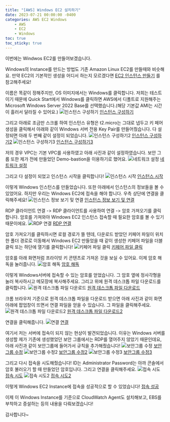 ```yaml
---
title: "[AWS] Windows EC2 설치하기"
date: 2023-07-21 00:00:00 -0400
categories: AWS EC2 Windows 
    - AWS
    - EC2
    - Windows
toc: true
toc_sticky: true
---
```


이번에는 Windwos EC2를 만들어보겠습니다.


Windows의 Instance를 만드는 방법도 기존 Amazon Linux EC2를 만들때와 비슷해요. 
만약 EC2의 기본적인 생성을 어디서 하는지 모르겠다면 [EC2 인스턴스 만들기](https://celestial-creampuff.github.io/aws/vpc/first/) 를 참고해주세요!


이름은 똑같이 정해주지만, OS 이미지에서는 Windows를 클릭합니다.
저희는 테스트이기 때문에 Quick Start에서 Windows를 클릭하면 AWS에서 디폴트로 지원해주는 Microsoft Windows Server 2022 Base를 선택했습니다.(해당 기본값 AMI는 시간이 흘러서 달라질 수 있어요.)
![인스턴스 구성하기](/assets/2023-07-20-Windows_Instance_%EC%A0%91%EC%86%8D/2023-07-20-09-29-42.png)
[인스턴스 구성하기](/assets/2023-07-20-Windows_Instance_%EC%A0%91%EC%86%8D/2023-07-20-09-29-42.png)


그리고 아래로 조금만 스크롤 하여 인스턴스 유형은 t2.micro는 그대로 냅두고
키 페어 생성을 클릭해서 아래와 같이 Windows 서버 전용 Key Pair를 만들어줬습니다.
다 설정되면 아래 두 번째 같이 설정이 되었습니다.
![인스턴스 구성하기2](/assets/2023-07-20-Windows_Instance_%EC%A0%91%EC%86%8D/2023-07-20-09-31-23.png)
[인스턴스 구성하기2](/assets/2023-07-20-Windows_Instance_%EC%A0%91%EC%86%8D/2023-07-20-09-31-23.png)
![인스턴스 구성하기3](/assets/2023-07-20-Windows_Instance_%EC%A0%91%EC%86%8D/2023-07-20-09-31-38.png)
[인스턴스 구성하기3](/assets/2023-07-20-Windows_Instance_%EC%A0%91%EC%86%8D/2023-07-20-09-31-38.png)



저의 경우 VPC는 기본 VPC를 사용하였고 아래 사진과 같이 설정하였습니다.
보안 그룹 또한 제가 전에 만들었던 Demo-bastion을 이용하기로 했어요.
![네트워크 설정](/assets/2023-07-20-Windows_Instance_%EC%A0%91%EC%86%8D/2023-07-20-09-31-48.png)
[네트워크 설정](/assets/2023-07-20-Windows_Instance_%EC%A0%91%EC%86%8D/2023-07-20-09-31-48.png)



그리고 다 설정이 되었고 인스턴스 시작을 클릭합니다!
![인스턴스 시작](/assets/2023-07-20-Windows_Instance_%EC%A0%91%EC%86%8D/2023-07-20-09-32-06.png)
[인스턴스 시작](/assets/2023-07-20-Windows_Instance_%EC%A0%91%EC%86%8D/2023-07-20-09-32-06.png)


이렇게 Windows 인스턴스를 만들었습니다. 또한 아래에서 인스턴스의 정보들을 볼 수 있었어요.
하지만 우리는 Windows EC2에 접속을 해야 합니다.
우측 상단에 연결을 클릭해주세요!
![인스턴스 정보 보기 및 연결](/assets/2023-07-20-Windows_Instance_%EC%A0%91%EC%86%8D/2023-07-20-09-39-33.png)
[인스턴스 정보 보기 및 연결](/assets/2023-07-20-Windows_Instance_%EC%A0%91%EC%86%8D/2023-07-20-09-39-33.png)


RDP 클라이언트 연결 -> RDP 클라이언트를 사용하여 연결 -> 암호 가져오기를 클릭합니다.
암호를 가져와야 Windows EC2 인스턴스 접속할 때 필요한 암호를 볼 수 있기 때문이에요.
![RDP 연결](/assets/2023-07-20-Windows_Instance_%EC%A0%91%EC%86%8D/2023-07-20-09-40-07.png)
[RDP 연결](/assets/2023-07-20-Windows_Instance_%EC%A0%91%EC%86%8D/2023-07-20-09-40-07.png)
  

암호 가져오기를 클릭하시면 로컬 경로가 뜰 텐데, 다운로드 받았던 키페어 파일이 위치한 폴더 경로로 이동해서
Windows EC2 만들었을 때 같이 생성한 키페어 파일을 더블 클릭 또는 하단에 열기를 클릭합니다!
![키페어 파일 클릭](/assets/2023-07-20-Windows_Instance_%EC%A0%91%EC%86%8D/2023-07-20-09-40-29.png)
[키페어 파일 클릭](/assets/2023-07-20-Windows_Instance_%EC%A0%91%EC%86%8D/2023-07-20-09-40-29.png)

암호를 아래 화면처럼 프라이빗 키 콘텐츠로 가져온 것을 보실 수 있어요.
이제 암호 해독을 눌러줍니다.
![암호 해독](/assets/2023-07-20-Windows_Instance_%EC%A0%91%EC%86%8D/2023-07-20-09-40-41.png)
[암호 해독](/assets/2023-07-20-Windows_Instance_%EC%A0%91%EC%86%8D/2023-07-20-09-40-41.png)


이렇게 Windows서버에 접속할 수 있는 암호를 얻었습니다.
그 암호 옆에 정사각형을 눌러 복사하시고 메모장에 복사해주세요.
그리고 위에 원격 데스크톱 파일 다운로드를 클릭합니다.
![원격 데스크톱 파일 다운로드](/assets/2023-07-20-Windows_Instance_%EC%A0%91%EC%86%8D/2023-07-20-09-40-51.png)
[원격 데스크톱 파일 다운로드](/assets/2023-07-20-Windows_Instance_%EC%A0%91%EC%86%8D/2023-07-20-09-40-51.png)


크롬 브라우저 기준으로 원격 데스크톱 파일을 다운로드 받으면 아래 사진과 같이 화면 아래에 팝업창이 뜨면서 연결 파일을 얻을 수 있습니다. 그 파일을 클릭해주세요.
![원격 데스크톱 파일 다운로드2](/assets/2023-07-20-Windows_Instance_%EC%A0%91%EC%86%8D/2023-07-20-09-42-31.png)
[원격 데스크톱 파일 다운로드2](/assets/2023-07-20-Windows_Instance_%EC%A0%91%EC%86%8D/2023-07-20-09-42-31.png)


연결을 클릭해줍니다.
![연결](/assets/2023-07-20-Windows_Instance_%EC%A0%91%EC%86%8D/2023-07-20-09-41-25.png)
[연결](/assets/2023-07-20-Windows_Instance_%EC%A0%91%EC%86%8D/2023-07-20-09-41-25.png)


여기서 저는 서버에 접속이 되지 않는 현상이 발견되었습니다.
이유는 Windows 서버를 생성할 제가 기존에 생성했었던 보안 그룹에서는 RDP를 열어주지 않았기 때문인데요,
아래 사진과 같이 보안그룹에 들어가서 규칙을 추가해줬습니다!
![보안그룹 수정](/assets/2023-07-20-Windows_Instance_%EC%A0%91%EC%86%8D/2023-07-20-09-42-31.png)
[보안그룹 수정](/assets/2023-07-20-Windows_Instance_%EC%A0%91%EC%86%8D/2023-07-20-09-42-31.png)
![보안그룹 수정2](/assets/2023-07-20-Windows_Instance_%EC%A0%91%EC%86%8D/2023-07-20-09-42-42.png)
[보안그룹 수정2](/assets/2023-07-20-Windows_Instance_%EC%A0%91%EC%86%8D/2023-07-20-09-42-42.png)
![보안그룹 수정3](/assets/2023-07-20-Windows_Instance_%EC%A0%91%EC%86%8D/2023-07-20-09-42-16.png)
[보안그룹 수정3](/assets/2023-07-20-Windows_Instance_%EC%A0%91%EC%86%8D/2023-07-20-09-42-16.png)


그리고 다시 접속을 시도해줬습니다!
ID는 Administrator
Password는 아까 콘솔에서 암호 불러오기 할 때 만들었던 암호입니다. 그리고 연결을 클릭해주세요.
![접속 시도](/assets/2023-07-20-Windows_Instance_%EC%A0%91%EC%86%8D/2023-07-20-09-44-11.png)
[접속 시도](/assets/2023-07-20-Windows_Instance_%EC%A0%91%EC%86%8D/2023-07-20-09-44-11.png)
![접속 시도2](/assets/2023-07-20-Windows_Instance_%EC%A0%91%EC%86%8D/2023-07-20-09-44-26.png)
[접속 시도2](/assets/2023-07-20-Windows_Instance_%EC%A0%91%EC%86%8D/2023-07-20-09-44-26.png)


이렇게 Windows EC2 Instance에 접속을 성공적으로 할 수 있었습니다!
[접속 성공](/assets/2023-07-20-Windows_Instance_%EC%A0%91%EC%86%8D/2023-07-20-09-48-11.png)


이제 이 Windows Instance를 기준으로 CloudWatch Agent도 설치해보고, EBS를 부착하고 증설하는 등의 내용을 다뤄보겠습니다!

감사합니다~










